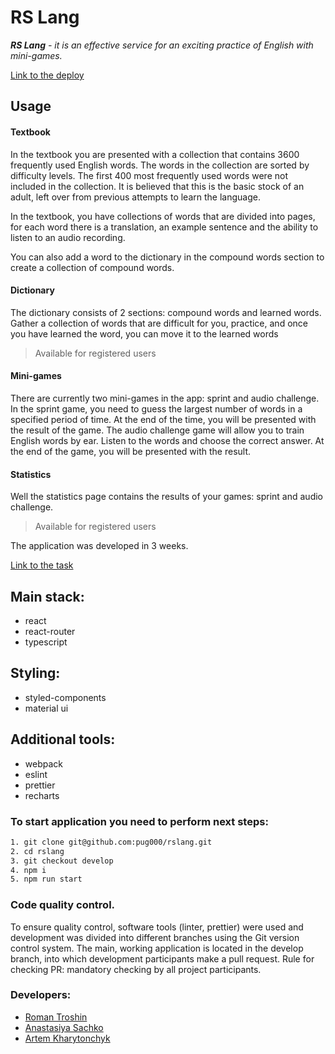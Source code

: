 # RS Lang

_**RS Lang** - it is an effective service for an exciting practice of English with mini-games._

[Link to the deploy](https://pug000.github.io/rslang/ "RsLang")

## Usage

#### Textbook
In the textbook you are presented with a collection that contains 3600 frequently used English words. The words in the collection are sorted by difficulty levels. The first 400 most frequently used words were not included in the collection. It is believed that this is the basic stock of an adult, left over from previous attempts to learn the language.

In the textbook, you have collections of words that are divided into pages, for each word there is a translation, an example sentence and the ability to listen to an audio recording.

You can also add a word to the dictionary in the compound words section to create a collection of compound words.

#### Dictionary
The dictionary consists of 2 sections: compound words and learned words. Gather a collection of words that are difficult for you, practice, and once you have learned the word, you can move it to the learned words

> Available for registered users

#### Mini-games
There are currently two mini-games in the app: sprint and audio challenge. In the sprint game, you need to guess the largest number of words in a specified period of time. At the end of the time, you will be presented with the result of the game. The audio challenge game will allow you to train English words by ear. Listen to the words and choose the correct answer. At the end of the game, you will be presented with the result.

#### Statistics
Well the statistics page contains the results of your games: sprint and audio challenge.

> Available for registered users

The application was developed in 3 weeks.

[Link to the task](https://github.com/rolling-scopes-school/tasks/blob/master/tasks/stage-2/rs-lang/rslang.md)

## Main stack:

- react
- react-router
- typescript

## Styling:

- styled-components
- material ui

## Additional tools:

- webpack
- eslint
- prettier
- recharts


### To start application you need to perform next steps:

```bash
1. git clone git@github.com:pug000/rslang.git
2. cd rslang
3. git checkout develop
4. npm i
5. npm run start
```

### Code quality control.

To ensure quality control, software tools (linter, prettier) were used and development was divided into different branches using the Git version control system. The main, working application is located in the develop branch, into which development participants make a pull request. Rule for checking PR: mandatory checking by all project participants.

### Developers:

- [Roman Troshin](https://github.com/pug000)
- [Anastasiya Sachko](https://github.com/saachko)
- [Artem Kharytonchyk](https://github.com/aArt13)
